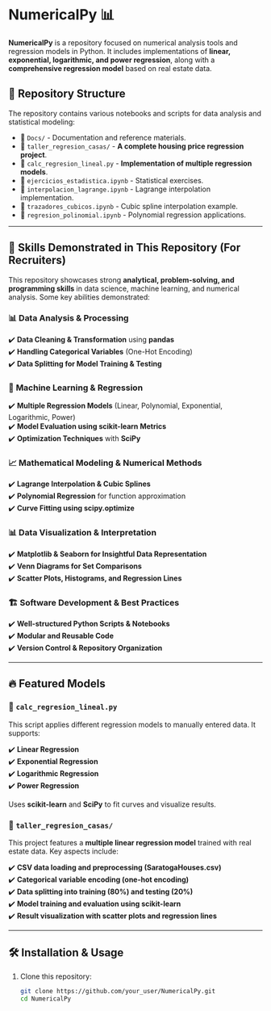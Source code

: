 # NumericalPy 📊

**NumericalPy** is a repository focused on numerical analysis tools and regression models in Python. It includes implementations of **linear, exponential, logarithmic, and power regression**, along with a **comprehensive regression model** based on real estate data.

## 📌 Repository Structure

The repository contains various notebooks and scripts for data analysis and statistical modeling:

- 📁 `Docs/` - Documentation and reference materials.
- 📁 `taller_regresion_casas/` - **A complete housing price regression project**.
- 📄 `calc_regresion_lineal.py` - **Implementation of multiple regression models**.
- 📄 `ejercicios_estadistica.ipynb` - Statistical exercises.
- 📄 `interpolacion_lagrange.ipynb` - Lagrange interpolation implementation.
- 📄 `trazadores_cubicos.ipynb` - Cubic spline interpolation example.
- 📄 `regresion_polinomial.ipynb` - Polynomial regression applications.

---

## 🚀 Skills Demonstrated in This Repository (For Recruiters)

This repository showcases strong **analytical, problem-solving, and programming skills** in data science, machine learning, and numerical analysis. Some key abilities demonstrated:

### 📊 **Data Analysis & Processing**
✔️ **Data Cleaning & Transformation** using **pandas**  
✔️ **Handling Categorical Variables** (One-Hot Encoding)  
✔️ **Data Splitting for Model Training & Testing**  

### 🤖 **Machine Learning & Regression**
✔️ **Multiple Regression Models** (Linear, Polynomial, Exponential, Logarithmic, Power)  
✔️ **Model Evaluation using scikit-learn Metrics**  
✔️ **Optimization Techniques** with **SciPy**  

### 📈 **Mathematical Modeling & Numerical Methods**
✔️ **Lagrange Interpolation & Cubic Splines**  
✔️ **Polynomial Regression** for function approximation  
✔️ **Curve Fitting using scipy.optimize**  

### 📊 **Data Visualization & Interpretation**
✔️ **Matplotlib & Seaborn for Insightful Data Representation**  
✔️ **Venn Diagrams for Set Comparisons**  
✔️ **Scatter Plots, Histograms, and Regression Lines**  

### 🏗 **Software Development & Best Practices**
✔️ **Well-structured Python Scripts & Notebooks**  
✔️ **Modular and Reusable Code**  
✔️ **Version Control & Repository Organization**  

---

## 🔥 Featured Models

### 🔹 `calc_regresion_lineal.py`
This script applies different regression models to manually entered data. It supports:

✔️ **Linear Regression**  
✔️ **Exponential Regression**  
✔️ **Logarithmic Regression**  
✔️ **Power Regression**  

Uses **scikit-learn** and **SciPy** to fit curves and visualize results.

### 🔹 `taller_regresion_casas/`
This project features a **multiple linear regression model** trained with real estate data. Key aspects include:

✔️ **CSV data loading and preprocessing (SaratogaHouses.csv)**  
✔️ **Categorical variable encoding (one-hot encoding)**  
✔️ **Data splitting into training (80%) and testing (20%)**  
✔️ **Model training and evaluation using scikit-learn**  
✔️ **Result visualization with scatter plots and regression lines**  

---

## 🛠 Installation & Usage

1. Clone this repository:
   ```sh
   git clone https://github.com/your_user/NumericalPy.git
   cd NumericalPy

